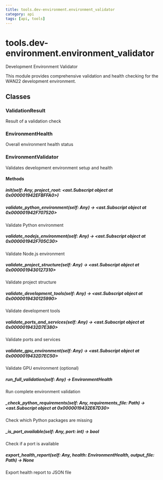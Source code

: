 ```yaml
---
title: tools.dev-environment.environment_validator
category: api
tags: [api, tools]
---
```


# tools.dev-environment.environment_validator

Development Environment Validator

This module provides comprehensive validation and health checking
for the WAN22 development environment.

## Classes

### ValidationResult

Result of a validation check

### EnvironmentHealth

Overall environment health status

### EnvironmentValidator

Validates development environment setup and health

#### Methods

##### __init__(self: Any, project_root: <ast.Subscript object at 0x000001942EFBFFA0>)



##### validate_python_environment(self: Any) -> <ast.Subscript object at 0x000001942F707520>

Validate Python environment

##### validate_nodejs_environment(self: Any) -> <ast.Subscript object at 0x000001942F705C30>

Validate Node.js environment

##### validate_project_structure(self: Any) -> <ast.Subscript object at 0x0000019430127310>

Validate project structure

##### validate_development_tools(self: Any) -> <ast.Subscript object at 0x0000019430125990>

Validate development tools

##### validate_ports_and_services(self: Any) -> <ast.Subscript object at 0x0000019432D7E380>

Validate ports and services

##### validate_gpu_environment(self: Any) -> <ast.Subscript object at 0x0000019432D7EC50>

Validate GPU environment (optional)

##### run_full_validation(self: Any) -> EnvironmentHealth

Run complete environment validation

##### _check_python_requirements(self: Any, requirements_file: Path) -> <ast.Subscript object at 0x0000019432E67D30>

Check which Python packages are missing

##### _is_port_available(self: Any, port: int) -> bool

Check if a port is available

##### export_health_report(self: Any, health: EnvironmentHealth, output_file: Path) -> None

Export health report to JSON file

